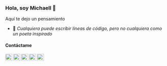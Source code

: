 <!--
**MichaellAlavedraMunayco/MichaellAlavedraMunayco** is a ✨ _special_ ✨ repository because its `README.md` (this file) appears on your GitHub profile.
-->

### Hola, soy Michaell 👋

Aquí te dejo un pensamiento
- :thought_balloon: _Cualquiera puede escribir líneas de código, pero no cualquiera como un poeta inspirado_

#### Contáctame

[<img align="left" alt="gmail" width="22px" src="https://camo.githubusercontent.com/5bf17041186bbc591a286709593ee76baf2e4711/68747470733a2f2f6564656e742e6769746875622e696f2f537570657254696e7949636f6e732f696d616765732f7376672f676d61696c2e737667" />][gmail]

[<img align="left" alt="linkedin" width="22px" src="https://camo.githubusercontent.com/45e6bebceba49c2cf76b1b3770b1adbe24e6c454/68747470733a2f2f6564656e742e6769746875622e696f2f537570657254696e7949636f6e732f696d616765732f7376672f6c696e6b6564696e2e737667" />][linkedin]

[<img align="left" alt="discord" width="22px" src="https://camo.githubusercontent.com/ebafeb8a236c07b9dda4c9b6288e533fed2d5c69/68747470733a2f2f6564656e742e6769746875622e696f2f537570657254696e7949636f6e732f696d616765732f7376672f646973636f72642e737667" />][discord]

[<img align="left" alt="facebook" width="22px" src="https://camo.githubusercontent.com/e6d2040c65e8c6f4da10db72436cf9a1196e43ae/68747470733a2f2f6564656e742e6769746875622e696f2f537570657254696e7949636f6e732f696d616765732f7376672f66616365626f6f6b2e737667" />][facebook]

[<img align="left" alt="instagram" width="22px" src="https://camo.githubusercontent.com/68ff38b86f01b428567dcc406116e23728245f4e/68747470733a2f2f6564656e742e6769746875622e696f2f537570657254696e7949636f6e732f696d616765732f7376672f696e7374616772616d2e737667" />][instagram]


[gmail]: mailto:f.michaell.a.m@gmail.com
[linkedin]: https://www.linkedin.com/in/femicalamu/
[discord]: https://discord.gg/NtRPkFwt
[facebook]: https://www.facebook.com/michaell.alavedramunayco
[instagram]: https://www.instagram.com/michaell.ml/

